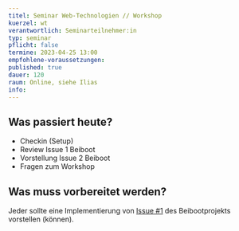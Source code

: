 ```yaml
---
titel: Seminar Web-Technologien // Workshop
kuerzel: wt
verantwortlich: Seminarteilnehmer:in
typ: seminar
pflicht: false
termine: 2023-04-25 13:00
empfohlene-voraussetzungen: 
published: true
dauer: 120
raum: Online, siehe Ilias
info: 
---
```


## Was passiert heute?
- Checkin (Setup)
- Review Issue 1 Beiboot
- Vorstellung Issue 2 Beiboot
- Fragen zum Workshop

## Was muss vorbereitet werden?

Jeder sollte eine Implementierung von [Issue #1](https://github.com/mi-classroom/mi-master-wt-beiboot-2023/issues/1) des Beibootprojekts vorstellen (können).


